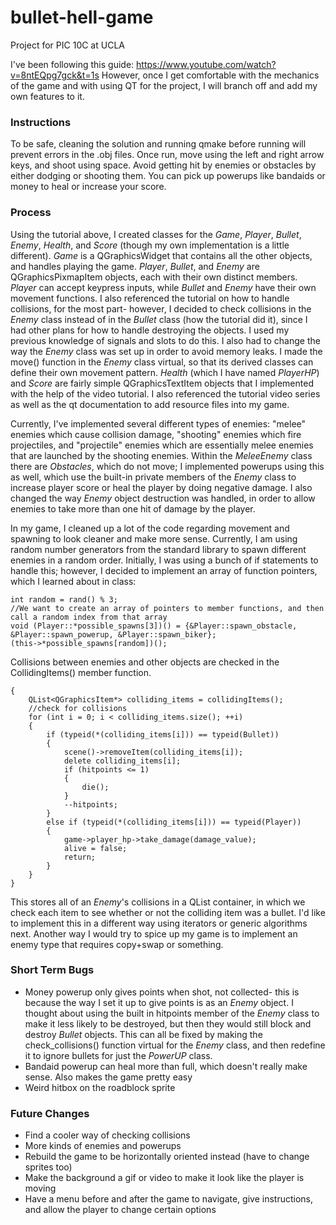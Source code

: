 # bullet-hell-game
Project for PIC 10C at UCLA

I've been following this guide: https://www.youtube.com/watch?v=8ntEQpg7gck&t=1s
However, once I get comfortable with the mechanics of the game and with using QT for the project, I will branch off and add my own features to it.

### Instructions
To be safe, cleaning the solution and running qmake before running will prevent errors in the .obj files. Once run, move using the left and right arrow keys, and shoot using space. Avoid getting hit by enemies or obstacles by either dodging or shooting them. You can pick up powerups like bandaids or money to heal or increase your score.

### Process
Using the tutorial above, I created classes for the *Game*, *Player*, *Bullet*, *Enemy*, *Health*, and *Score* (though my own implementation is a little different). *Game* is a QGraphicsWidget that contains all the other objects, and handles playing the game.
*Player*, *Bullet*, and *Enemy* are QGraphicsPixmapItem objects, each with their own distinct members. *Player* can accept keypress inputs, while *Bullet* and *Enemy* have their own movement functions. I also referenced the tutorial on how to handle collisions, for the most part- however, I decided to check collisions in the *Enemy* class instead of in the *Bullet* class (how the tutorial did it), since I had other plans for how to handle destroying the objects. I used my previous knowledge of signals and slots to do this. I also had to change the way the *Enemy* class was set up in order to avoid memory leaks. I made the move() function in the *Enemy* class virtual, so that its derived classes can define their own movement pattern.
*Health* (which I have named *PlayerHP*) and *Score* are fairly simple QGraphicsTextItem objects that I implemented with the help of the video tutorial. I also referenced the tutorial video series as well as the qt documentation to add resource files into my game.

Currently, I've implemented several different types of enemies: "melee" enemies which cause collision damage, "shooting" enemies which fire projectiles, and "projectile" enemies which are essentially melee enemies that are launched by the shooting enemies. Within the *MeleeEnemy* class there are *Obstacles*, which do not move; I implemented powerups using this as well, which use the built-in private members of the *Enemy* class to increase player score or heal the player by doing negative damage. 
I also changed the way *Enemy* object destruction was handled, in order to allow enemies to take more than one hit of damage by the player. 

In my game, I cleaned up a lot of the code regarding movement and spawning to look cleaner and make more sense. Currently, I am using random number generators from the standard library to spawn different enemies in a random order. Initially, I was using a bunch of if statements to handle this; however, I decided to implement an array of function pointers, which I learned about in class:
```    
int random = rand() % 3;
//We want to create an array of pointers to member functions, and then call a random index from that array
void (Player::*possible_spawns[3])() = {&Player::spawn_obstacle, &Player::spawn_powerup, &Player::spawn_biker};
(this->*possible_spawns[random])();
```


Collisions between enemies and other objects are checked in the CollidingItems() member function. 

```void Enemy::check_collisions()
{
    QList<QGraphicsItem*> colliding_items = collidingItems();
    //check for collisions
    for (int i = 0; i < colliding_items.size(); ++i)
    {
        if (typeid(*(colliding_items[i])) == typeid(Bullet))
        {
            scene()->removeItem(colliding_items[i]);
            delete colliding_items[i];
            if (hitpoints <= 1)
            {
                die();
            }
            --hitpoints;
        }
        else if (typeid(*(colliding_items[i])) == typeid(Player))
        {
            game->player_hp->take_damage(damage_value);
            alive = false;
            return;
        }
    }
}
```

This stores all of an *Enemy*'s collisions in a QList container, in which we check each item to see whether or not the colliding item was a bullet. I'd like to implement this in a different way using iterators or generic algorithms next. Another way I would try to spice up my game is to implement an enemy type that requires copy+swap or something.

### Short Term Bugs
+ Money powerup only gives points when shot, not collected- this is because the way I set it up to give points is as an *Enemy* object. I thought about using the built in hitpoints member of the *Enemy* class to make it less likely to be destroyed, but then they would still block and destroy *Bullet* objects. This can all be fixed by making the check_collisions() function virtual for the *Enemy* class, and then redefine it to ignore bullets for just the *PowerUP* class.
+ Bandaid powerup can heal more than full, which doesn't really make sense. Also makes the game pretty easy  
+ Weird hitbox on the roadblock sprite  

### Future Changes
+ Find a cooler way of checking collisions
+ More kinds of enemies and powerups
+ Rebuild the game to be horizontally oriented instead (have to change sprites too)
+ Make the background a gif or video to make it look like the player is moving
+ Have a menu before and after the game to navigate, give instructions, and allow the player to change certain options
